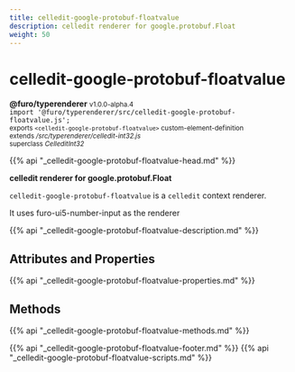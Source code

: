 ```yaml
---
title: celledit-google-protobuf-floatvalue
description: celledit renderer for google.protobuf.Float
weight: 50
---
```


# celledit-google-protobuf-floatvalue
**@furo/typerenderer** <small>v1.0.0-alpha.4</small>
<br>`import '@furo/typerenderer/src/celledit-google-protobuf-floatvalue.js';`<small>
<br>exports `<celledit-google-protobuf-floatvalue>` custom-element-definition
<br>extends */src/typerenderer/celledit-int32.js*
<br>superclass *CelleditInt32*</small>

{{% api "_celledit-google-protobuf-floatvalue-head.md" %}}

**celledit renderer for google.protobuf.Float**

`celledit-google-protobuf-floatvalue` is a `celledit` context renderer.

It uses furo-ui5-number-input as the renderer

{{% api "_celledit-google-protobuf-floatvalue-description.md" %}}


## Attributes and Properties
{{% api "_celledit-google-protobuf-floatvalue-properties.md" %}}



## Methods
{{% api "_celledit-google-protobuf-floatvalue-methods.md" %}}





{{% api "_celledit-google-protobuf-floatvalue-footer.md" %}}
{{% api "_celledit-google-protobuf-floatvalue-scripts.md" %}}
